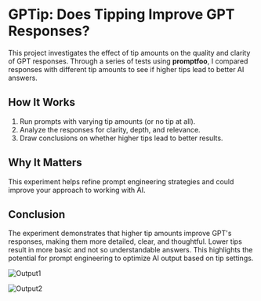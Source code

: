 # GPTip: Does Tipping Improve GPT Responses?

This project investigates the effect of tip amounts on the quality and clarity of GPT responses. Through a series of tests using **promptfoo**, I compared responses with different tip amounts to see if higher tips lead to better AI answers.

## How It Works
1. Run prompts with varying tip amounts (or no tip at all).
2. Analyze the responses for clarity, depth, and relevance.
3. Draw conclusions on whether higher tips lead to better results.

## Why It Matters
This experiment helps refine prompt engineering strategies and could improve your approach to working with AI.

## Conclusion
The experiment demonstrates that higher tip amounts improve GPT's responses, making them more detailed, clear, and thoughtful. Lower tips result in more basic and not so understandable answers. This highlights the potential for prompt engineering to optimize AI output based on tip settings.

![Output1](https://github.com/user-attachments/assets/3e369ef8-bde3-46e7-b3b3-3f99316b79a2)

![Output2](https://github.com/user-attachments/assets/8da49456-7be8-4707-9c1d-ce8f8d7b66b1)
